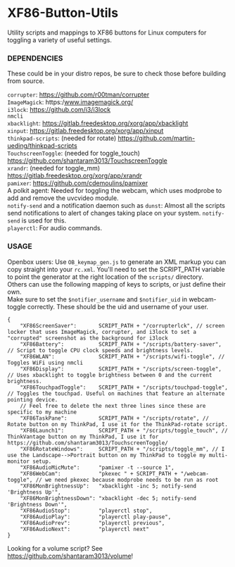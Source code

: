 # XF86-Button-Utils
Utility scripts and mappings to XF86 buttons for Linux computers for toggling a variety of useful settings.  

### DEPENDENCIES
These could be in your distro repos, be sure to check those before building from source.  

`corrupter`: https://github.com/r00tman/corrupter  
`ImageMagick`: https:/www.imagemagick.org/  
`i3lock`: https://github.com/i3/i3lock  
`nmcli`  
`xbacklight`: https://gitlab.freedesktop.org/xorg/app/xbacklight  
`xinput`: https://gitlab.freedesktop.org/xorg/app/xinput  
`thinkpad-scripts`: (needed for rotate) https://github.com/martin-ueding/thinkpad-scripts  
`TouchscreenToggle`: (needed for toggle_touch) https://github.com/shantaram3013/TouchscreenToggle  
`xrandr`: (needed for toggle_mm) https://gitlab.freedesktop.org/xorg/app/xrandr  
`pamixer`: https://github.com/cdemoulins/pamixer  
A polkit agent: Needed for toggling the webcam, which uses modprobe to add and remove the uvcvideo module.  
`notify-send` and a notification daemon such as `dunst`: Almost all the scripts send notifications to alert of changes taking place on your system. `notify-send` is used for this.  
`playerctl`: For audio commands.  

### USAGE
Openbox users: Use `OB_keymap_gen.js` to generate an XML markup you can copy straight into your `rc.xml`. You'll need to set the SCRIPT_PATH variable to point the generator at the right location of the `scripts/` directory.  
Others can use the following mapping of keys to scripts, or just define their own.  
Make sure to set the `$notifier_username` and `$notifier_uid` in webcam-toggle correctly. These should be the uid and username of your user.  
```
{
    "XF86ScreenSaver":       SCRIPT_PATH + "/corrupterlck", // screen locker that uses ImageMagick, corrupter, and i3lock to set a "corrupted" screenshot as the background for i3lock
    "XF86Battery":           SCRIPT_PATH + "/scripts/battery-saver", // Script to toggle CPU clock speeds and brightness levels.
    "XF86WLAN":              SCRIPT_PATH + "/scripts/wifi-toggle", // Toggles WiFi using nmcli
    "XF86Display":           SCRIPT_PATH + "/scripts/screen-toggle", // Uses xbacklight to toggle brightness between 0 and the current brightness.
    "XF86TouchpadToggle":    SCRIPT_PATH + "/scripts/touchpad-toggle", // Toggles the touchpad. Useful on machines that feature an alternate pointing device.
    // Feel free to delete the next three lines since these are specific to my machine
    "XF86TaskPane":          SCRIPT_PATH + "/scripts/rotate", // Rotate button on my ThinkPad, I use it for the ThinkPad-rotate script.
    "XF86Launch1":           SCRIPT_PATH + "/scripts/toggle_touch", // ThinkVantage button on my ThinkPad, I use it for https://github.com/shantaram3013/TouchscreenToggle/
    "XF86RotateWindows":     SCRIPT_PATH + "/scripts/toggle_mm", // I use the Landscape-->Portrait button on my ThinkPad to toggle my multi-monitor setup.
    "XF86AudioMicMute":      "pamixer -t --source 1",
    "XF86WebCam":            "pkexec " + SCRIPT_PATH + "/webcam-toggle", // we need pkexec because modprobe needs to be run as root
    "XF86MonBrightnessUp":   "xbacklight -inc 5; notify-send 'Brightness Up'",
    "XF86MonBrightnessDown": "xbacklight -dec 5; notify-send 'Brightness Down'",
    "XF86AudioStop":         "playerctl stop",
    "XF86AudioPlay":         "playerctl play-pause",
    "XF86AudioPrev":         "playerctl previous",
    "XF86AudioNext":         "playerctl next"
}
```
Looking for a volume script? See https://github.com/shantaram3013/volume!

